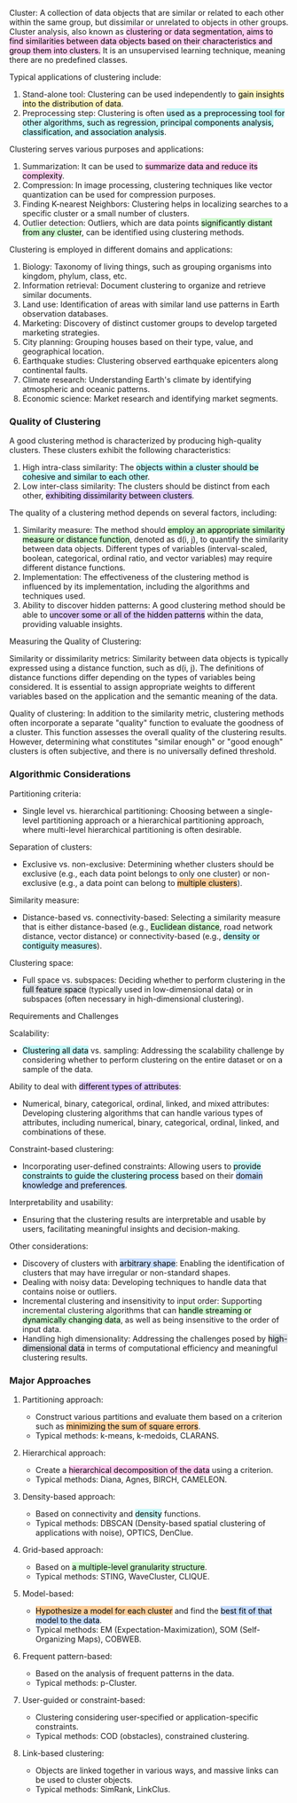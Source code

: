 Cluster: A collection of data objects that are similar or related to each other within the same group, but dissimilar or unrelated to objects in other groups. Cluster analysis, also known as <mark style="background: #FFB8EBA6;">clustering or data segmentation, aims to find similarities between data objects based on their characteristics and group them into clusters.</mark> It is an unsupervised learning technique, meaning there are no predefined classes.

Typical applications of clustering include:

1.  Stand-alone tool: Clustering can be used independently to <mark style="background: #FFF3A3A6;">gain insights into the distribution of data</mark>.
2.  Preprocessing step: Clustering is often <mark style="background: #ABF7F7A6;">used as a preprocessing tool for other algorithms, such as regression, principal components analysis, classification, and association analysis</mark>.

Clustering serves various purposes and applications:

1.  Summarization: It can be used to <mark style="background: #FFB8EBA6;">summarize data and reduce its complexity</mark>.
2.  Compression: In image processing, clustering techniques like vector quantization can be used for compression purposes.
3.  Finding K-nearest Neighbors: Clustering helps in localizing searches to a specific cluster or a small number of clusters.
4.  Outlier detection: Outliers, which are data points <mark style="background: #BBFABBA6;">significantly distant from any cluster</mark>, can be identified using clustering methods.

Clustering is employed in different domains and applications:

1.  Biology: Taxonomy of living things, such as grouping organisms into kingdom, phylum, class, etc.
2.  Information retrieval: Document clustering to organize and retrieve similar documents.
3.  Land use: Identification of areas with similar land use patterns in Earth observation databases.
4.  Marketing: Discovery of distinct customer groups to develop targeted marketing strategies.
5.  City planning: Grouping houses based on their type, value, and geographical location.
6.  Earthquake studies: Clustering observed earthquake epicenters along continental faults.
7.  Climate research: Understanding Earth's climate by identifying atmospheric and oceanic patterns.
8.  Economic science: Market research and identifying market segments.

### Quality of Clustering

A good clustering method is characterized by producing high-quality clusters. These clusters exhibit the following characteristics:

1.  High intra-class similarity: The <mark style="background: #ABF7F7A6;">objects within a cluster should be cohesive and similar to each other</mark>.
2.  Low inter-class similarity: The clusters should be distinct from each other, <mark style="background: #D2B3FFA6;">exhibiting dissimilarity between clusters</mark>.

The quality of a clustering method depends on several factors, including:

1.  Similarity measure: The method should <mark style="background: #BBFABBA6;">employ an appropriate similarity measure or distance function</mark>, denoted as d(i, j), to quantify the similarity between data objects. Different types of variables (interval-scaled, boolean, categorical, ordinal ratio, and vector variables) may require different distance functions.
2.  Implementation: The effectiveness of the clustering method is influenced by its implementation, including the algorithms and techniques used.
3.  Ability to discover hidden patterns: A good clustering method should be able to <mark style="background: #D2B3FFA6;">uncover some or all of the hidden patterns</mark> within the data, providing valuable insights.

Measuring the Quality of Clustering:

Similarity or dissimilarity metrics: Similarity between data objects is typically expressed using a distance function, such as d(i, j). The definitions of distance functions differ depending on the types of variables being considered. It is essential to assign appropriate weights to different variables based on the application and the semantic meaning of the data.

Quality of clustering: In addition to the similarity metric, clustering methods often incorporate a separate "quality" function to evaluate the goodness of a cluster. This function assesses the overall quality of the clustering results. However, determining what constitutes "similar enough" or "good enough" clusters is often subjective, and there is no universally defined threshold.


### Algorithmic Considerations

Partitioning criteria:

-   Single level vs. hierarchical partitioning: Choosing between a single-level partitioning approach or a hierarchical partitioning approach, where multi-level hierarchical partitioning is often desirable.

Separation of clusters:

-   Exclusive vs. non-exclusive: Determining whether clusters should be exclusive (e.g., each data point belongs to only one cluster) or non-exclusive (e.g., a data point can belong to <mark style="background: #FFB86CA6;">multiple clusters</mark>).

Similarity measure:

-   Distance-based vs. connectivity-based: Selecting a similarity measure that is either distance-based (e.g., <mark style="background: #BBFABBA6;">Euclidean distance</mark>, road network distance, vector distance) or connectivity-based (e.g., <mark style="background: #ABF7F7A6;">density or contiguity measures</mark>).

Clustering space:

-   Full space vs. subspaces: Deciding whether to perform clustering in the <mark style="background: #CACFD9A6;">full feature space</mark> (typically used in low-dimensional data) or in subspaces (often necessary in high-dimensional clustering).

Requirements and Challenges

Scalability:

-   <mark style="background: #ABF7F7A6;">Clustering all data</mark> vs. sampling: Addressing the scalability challenge by considering whether to perform clustering on the entire dataset or on a sample of the data.

Ability to deal with <mark style="background: #D2B3FFA6;">different types of attributes</mark>:

-   Numerical, binary, categorical, ordinal, linked, and mixed attributes: Developing clustering algorithms that can handle various types of attributes, including numerical, binary, categorical, ordinal, linked, and combinations of these.

Constraint-based clustering:

-   Incorporating user-defined constraints: Allowing users to <mark style="background: #ABF7F7A6;">provide constraints to guide the clustering process</mark> based on their <mark style="background: #ADCCFFA6;">domain knowledge and preferences</mark>.

Interpretability and usability:

-   Ensuring that the clustering results are interpretable and usable by users, facilitating meaningful insights and decision-making.

Other considerations:

-   Discovery of clusters with <mark style="background: #ADCCFFA6;">arbitrary shape</mark>: Enabling the identification of clusters that may have irregular or non-standard shapes.
-   Dealing with noisy data: Developing techniques to handle data that contains noise or outliers.
-   Incremental clustering and insensitivity to input order: Supporting incremental clustering algorithms that can <mark style="background: #BBFABBA6;">handle streaming or dynamically changing data</mark>, as well as being insensitive to the order of input data.
-   Handling high dimensionality: Addressing the challenges posed by <mark style="background: #CACFD9A6;">high-dimensional data</mark> in terms of computational efficiency and meaningful clustering results.

### Major Approaches

1.  Partitioning approach:
    
    -   Construct various partitions and evaluate them based on a criterion such as <mark style="background: #FFB86CA6;">minimizing the sum of square errors</mark>.
    -   Typical methods: k-means, k-medoids, CLARANS.
2.  Hierarchical approach:
    
    -   Create a <mark style="background: #FFB8EBA6;">hierarchical decomposition of the data</mark> using a criterion.
    -   Typical methods: Diana, Agnes, BIRCH, CAMELEON.
3.  Density-based approach:
    
    -   Based on connectivity and <mark style="background: #ABF7F7A6;">density</mark> functions.
    -   Typical methods: DBSCAN (Density-based spatial clustering of applications with noise), OPTICS, DenClue.
4.  Grid-based approach:
    
    -   Based on <mark style="background: #BBFABBA6;">a multiple-level granularity structure</mark>.
    -   Typical methods: STING, WaveCluster, CLIQUE.
5.  Model-based:
    
    -   <mark style="background: #FFB86CA6;">Hypothesize a model for each cluster</mark> and find the <mark style="background: #ADCCFFA6;">best fit of that model to the data</mark>.
    -   Typical methods: EM (Expectation-Maximization), SOM (Self-Organizing Maps), COBWEB.
6.  Frequent pattern-based:
    
    -   Based on the analysis of frequent patterns in the data.
    -   Typical methods: p-Cluster.
7.  User-guided or constraint-based:
    
    -   Clustering considering user-specified or application-specific constraints.
    -   Typical methods: COD (obstacles), constrained clustering.
8.  Link-based clustering:
    
    -   Objects are linked together in various ways, and massive links can be used to cluster objects.
    -   Typical methods: SimRank, LinkClus.

